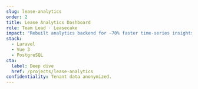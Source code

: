 ```yaml
---
slug: lease-analytics
order: 2
title: Lease Analytics Dashboard
role: Team Lead · Leasecake
impact: "Rebuilt analytics backend for ~70% faster time-series insights."
stack:
  - Laravel
  - Vue 3
  - PostgreSQL
cta:
  label: Deep dive
  href: /projects/lease-analytics
confidentiality: Tenant data anonymized.
---
```

